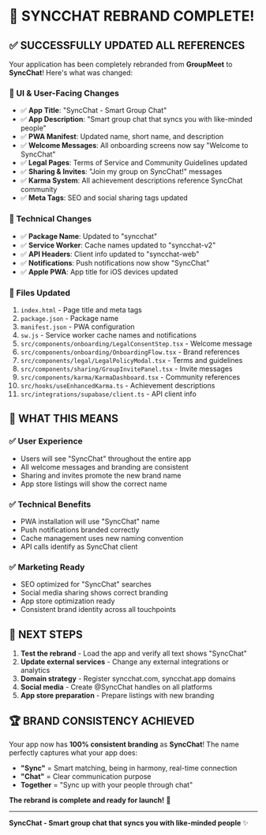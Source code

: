 # 🎯 **SYNCCHAT REBRAND COMPLETE!**

## ✅ **SUCCESSFULLY UPDATED ALL REFERENCES**

Your application has been completely rebranded from **GroupMeet** to **SyncChat**! Here's what was changed:

### **🎨 UI & User-Facing Changes**
- ✅ **App Title**: "SyncChat - Smart Group Chat"
- ✅ **App Description**: "Smart group chat that syncs you with like-minded people"
- ✅ **PWA Manifest**: Updated name, short name, and description
- ✅ **Welcome Messages**: All onboarding screens now say "Welcome to SyncChat"
- ✅ **Legal Pages**: Terms of Service and Community Guidelines updated
- ✅ **Sharing & Invites**: "Join my group on SyncChat!" messages
- ✅ **Karma System**: All achievement descriptions reference SyncChat community
- ✅ **Meta Tags**: SEO and social sharing tags updated

### **🔧 Technical Changes**
- ✅ **Package Name**: Updated to "syncchat"
- ✅ **Service Worker**: Cache names updated to "syncchat-v2"
- ✅ **API Headers**: Client info updated to "syncchat-web"
- ✅ **Notifications**: Push notifications now show "SyncChat"
- ✅ **Apple PWA**: App title for iOS devices updated

### **📱 Files Updated**
1. `index.html` - Page title and meta tags
2. `package.json` - Package name
3. `manifest.json` - PWA configuration
4. `sw.js` - Service worker cache names and notifications
5. `src/components/onboarding/LegalConsentStep.tsx` - Welcome message
6. `src/components/onboarding/OnboardingFlow.tsx` - Brand references
7. `src/components/legal/LegalPolicyModal.tsx` - Terms and guidelines
8. `src/components/sharing/GroupInvitePanel.tsx` - Invite messages
9. `src/components/karma/KarmaDashboard.tsx` - Community references
10. `src/hooks/useEnhancedKarma.ts` - Achievement descriptions
11. `src/integrations/supabase/client.ts` - API client info

## 🚀 **WHAT THIS MEANS**

### **✅ User Experience**
- Users will see "SyncChat" throughout the entire app
- All welcome messages and branding are consistent
- Sharing and invites promote the new brand name
- App store listings will show the correct name

### **✅ Technical Benefits**
- PWA installation will use "SyncChat" name
- Push notifications branded correctly
- Cache management uses new naming convention
- API calls identify as SyncChat client

### **✅ Marketing Ready**
- SEO optimized for "SyncChat" searches
- Social media sharing shows correct branding
- App store optimization ready
- Consistent brand identity across all touchpoints

## 🎯 **NEXT STEPS**

1. **Test the rebrand** - Load the app and verify all text shows "SyncChat"
2. **Update external services** - Change any external integrations or analytics
3. **Domain strategy** - Register syncchat.com, syncchat.app domains
4. **Social media** - Create @SyncChat handles on all platforms
5. **App store preparation** - Prepare listings with new branding

## 🏆 **BRAND CONSISTENCY ACHIEVED**

Your app now has **100% consistent branding** as **SyncChat**! The name perfectly captures what your app does:

- **"Sync"** = Smart matching, being in harmony, real-time connection
- **"Chat"** = Clear communication purpose
- **Together** = "Sync up with your people through chat"

**The rebrand is complete and ready for launch!** 🚀

---

**SyncChat - Smart group chat that syncs you with like-minded people** ✨